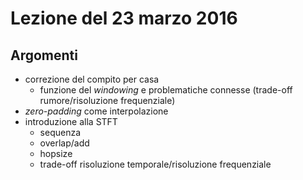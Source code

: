 # Lezione del 23 marzo 2016

## Argomenti

* correzione del compito per casa
  * funzione del *windowing* e problematiche connesse (trade-off rumore/risoluzione frequenziale)
* *zero-padding* come interpolazione
* introduzione alla STFT
  * sequenza
  * overlap/add
  * hopsize
  * trade-off risoluzione temporale/risoluzione frequenziale
